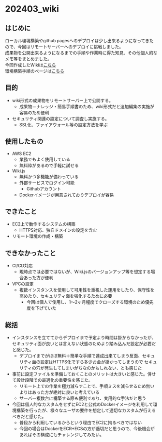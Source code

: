 # 202403_wiki
## はじめに
ローカル環境構築やgithub pagesへのデプロイは少し出来るようになってきたので、今回はリモートサーバーへのデプロイに挑戦しました。  
成果物を公開出来るようになるまでの手順や作業時に得た知見、その他個人的なメモ等をまとめました。  
今回作成したWikiは[こちら](https://testwiki.kurokokko.com/ja/home)  
環境構築手順のページは[こちら](https://testwiki.kurokokko.com/ja/how-to-setup)  

## 目的
- wiki形式の成果物をリモートサーバー上で公開する。
  - 成果物＝ナレッジ・簡易手順書のため、wiki形式だと追加編集の実施が容易のため便利
- セキュリティ関連の設定について調査し実施する。
  - SSL化、ファイアウォール等の設定方法を学ぶ

## 使用したもの
- AWS EC2
  - 業務でもよく使用している
  - 無料枠があるので手軽に試せる
- Wiki.js
  - 無料かつ多機能が備わっている
  - 外部サービスでログイン可能
    - Githubアカウント
  - Dockerイメージが用意されておりデプロイが容易
 
## できたこと
- EC2上で動作するシステムの構築
    - HTTPS対応、独自ドメインの設定を含む
- リモート環境の作成・構築

## できなかったこと
- CI/CD対応
    - 現時点では必要ではないが、Wiki.jsのバージョンアップ等を想定する場合あった方が便利
- VPCの設定
    - 複数インスタンスを使用して可用性を重視した運用をしたり、保守性を高めたり、セキュリティ面を強化するために必要
        - 今回は個人で使用し、1～2ヶ月程度でクローズする環境のため優先度を下げていた

## 総括
- インスタンスを立ててからデプロイまで予定より時間は掛からなかったが、セキュリティ面が良いとは言えない状態のためより踏み込んだ設定が必要だと感じた。
    - デプロイまでがほぼ無料＋簡単な手順で達成出来てしまう反面、セキュリティ面の設定はHTTPS化ですら多少お金が掛かってしまうので
    セキュリティの穴が発生してしまいがちなのかもしれない、とも感じた
- 事前に設定ファイルを準備しておくことのメリットは大きいと感じた。併せて設計段階での最適化の重要性を感じた。
    - リモート上での作業を極力減らすことで、手順ミスを減らせるため無いよりはあった方が絶対に良いと考えている
    - サーバー複数台に構築する際も便利であり、実用的な手法だと思う
- 今回は個人的なカスタムをせずにEC2と公式のDockerイメージを利用して環境構築を行ったが、様々なユーザの要件を想定して適切なカスタムが行えるべきだと感じた。
    - 普段から利用しているからという理由でEC2に拘るべきではない
    - 今回の場合はDockerをECR+ECSの方が適切だと思うので、今後機会があればその構成にもチャレンジしてみたい。

